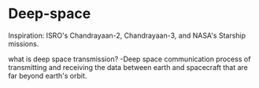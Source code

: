 # Deep-space

Inspiration: ISRO's Chandrayaan-2, Chandrayaan-3, and NASA's Starship missions.

what is deep space transmission?
 -Deep space communication process of transmitting and receiving the data between earth and spacecraft that are far beyond earth's orbit.
